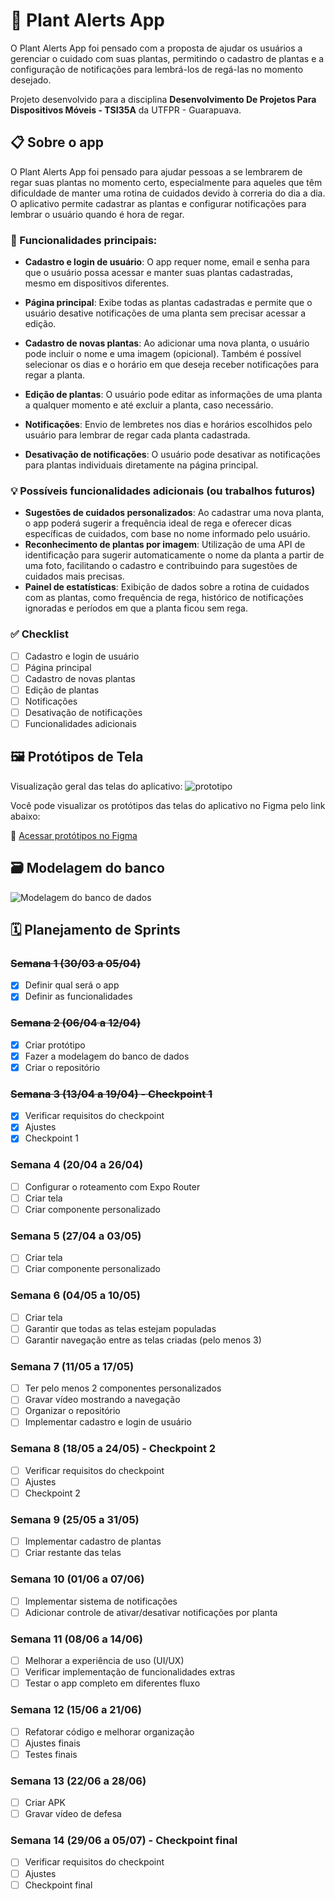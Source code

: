 # 🌿 Plant Alerts App
O Plant Alerts App foi pensado com a proposta de ajudar os usuários a gerenciar o cuidado com suas plantas, permitindo o cadastro de plantas e a configuração de notificações para lembrá-los de regá-las no momento desejado.

Projeto desenvolvido para a disciplina **Desenvolvimento De Projetos Para Dispositivos Móveis - TSI35A** da UTFPR - Guarapuava.

## 📋 Sobre o app
O Plant Alerts App foi pensado para ajudar pessoas a se lembrarem de regar suas plantas no momento certo, especialmente para aqueles que têm dificuldade de manter uma rotina de cuidados devido à correria do dia a dia. O aplicativo permite cadastrar as plantas e configurar notificações para lembrar o usuário quando é hora de regar.

### 🌟 Funcionalidades principais:
- **Cadastro e login de usuário**:
O app requer nome, email e senha para que o usuário possa acessar e manter suas plantas cadastradas, mesmo em dispositivos diferentes.

- **Página principal**:
Exibe todas as plantas cadastradas e permite que o usuário desative notificações de uma planta sem precisar acessar a edição.

- **Cadastro de novas plantas**:
Ao adicionar uma nova planta, o usuário pode incluir o nome e uma imagem (opicional). Também é possível selecionar os dias e o horário em que deseja receber notificações para regar a planta.

- **Edição de plantas**:
O usuário pode editar as informações de uma planta a qualquer momento e até excluir a planta, caso necessário.

- **Notificações**: Envio de lembretes nos dias e horários escolhidos pelo usuário para lembrar de regar cada planta cadastrada.

- **Desativação de notificações**:
O usuário pode desativar as notificações para plantas individuais diretamente na página principal.

### 💡 Possíveis funcionalidades adicionais (ou trabalhos futuros)
- **Sugestões de cuidados personalizados**: Ao cadastrar uma nova planta, o app poderá sugerir a frequência ideal de rega e oferecer dicas específicas de cuidados, com base no nome informado pelo usuário.
- **Reconhecimento de plantas por imagem**: Utilização de uma API de identificação para sugerir automaticamente o nome da planta a partir de uma foto, facilitando o cadastro e contribuindo para sugestões de cuidados mais precisas.
- **Painel de estatísticas**: Exibição de dados sobre a rotina de cuidados com as plantas, como frequência de rega, histórico de notificações ignoradas e períodos em que a planta ficou sem rega.

### ✅ Checklist
- [ ] Cadastro e login de usuário
- [ ] Página principal
- [ ] Cadastro de novas plantas
- [ ] Edição de plantas
- [ ] Notificações
- [ ] Desativação de notificações
- [ ] Funcionalidades adicionais

## 🖼️ Protótipos de Tela
Visualização geral das telas do aplicativo:
![prototipo](https://github.com/user-attachments/assets/bda9b980-6598-4a28-acc5-0d0ce0d209df)

Você pode visualizar os protótipos das telas do aplicativo no Figma pelo link abaixo:

🔗 [Acessar protótipos no Figma](https://www.figma.com/proto/B4m8SvDlX1qFP5UjzbWzmG/Plant-Alerts-App?node-id=31-22&p=f&t=1eww5TX0ICyZ5NoO-1&scaling=scale-down&content-scaling=fixed&page-id=0%3A1)

## 🗃️ Modelagem do banco
![Modelagem do banco de dados](https://github.com/user-attachments/assets/a1ca3fce-3990-4ab3-85a3-e821f174ef33)

## 🗓️ Planejamento de Sprints

### ~~Semana 1 (30/03 a 05/04)~~
- [x] Definir qual será o app
- [x] Definir as funcionalidades

### ~~Semana 2 (06/04 a 12/04)~~
- [x] Criar protótipo
- [x] Fazer a modelagem do banco de dados
- [x] Criar o repositório

### ~~Semana 3 (13/04 a 19/04) - Checkpoint 1~~
- [x] Verificar requisitos do checkpoint
- [x] Ajustes
- [x] Checkpoint 1

### Semana 4 (20/04 a 26/04)
- [ ] Configurar o roteamento com Expo Router
- [ ] Criar tela
- [ ] Criar componente personalizado

### Semana 5 (27/04 a 03/05)
- [ ] Criar tela
- [ ] Criar componente personalizado

### Semana 6 (04/05 a 10/05)
- [ ] Criar tela
- [ ] Garantir que todas as telas estejam populadas
- [ ] Garantir navegação entre as telas criadas (pelo menos 3)

### Semana 7 (11/05 a 17/05)
- [ ] Ter pelo menos 2 componentes personalizados
- [ ] Gravar vídeo mostrando a navegação
- [ ] Organizar o repositório
- [ ] Implementar cadastro e login de usuário

### Semana 8 (18/05 a 24/05) - Checkpoint 2
- [ ] Verificar requisitos do checkpoint
- [ ] Ajustes
- [ ] Checkpoint 2

### Semana 9 (25/05 a 31/05)
- [ ] Implementar cadastro de plantas
- [ ] Criar restante das telas

### Semana 10 (01/06 a 07/06)
- [ ] Implementar sistema de notificações
- [ ] Adicionar controle de ativar/desativar notificações por planta

### Semana 11 (08/06 a 14/06)
- [ ] Melhorar a experiência de uso (UI/UX)
- [ ] Verificar implementação de funcionalidades extras
- [ ] Testar o app completo em diferentes fluxo

### Semana 12 (15/06 a 21/06)
- [ ] Refatorar código e melhorar organização
- [ ] Ajustes finais
- [ ] Testes finais

### Semana 13 (22/06 a 28/06)
- [ ] Criar APK
- [ ] Gravar vídeo de defesa

### Semana 14 (29/06 a 05/07) - Checkpoint final
- [ ] Verificar requisitos do checkpoint
- [ ] Ajustes
- [ ] Checkpoint final
